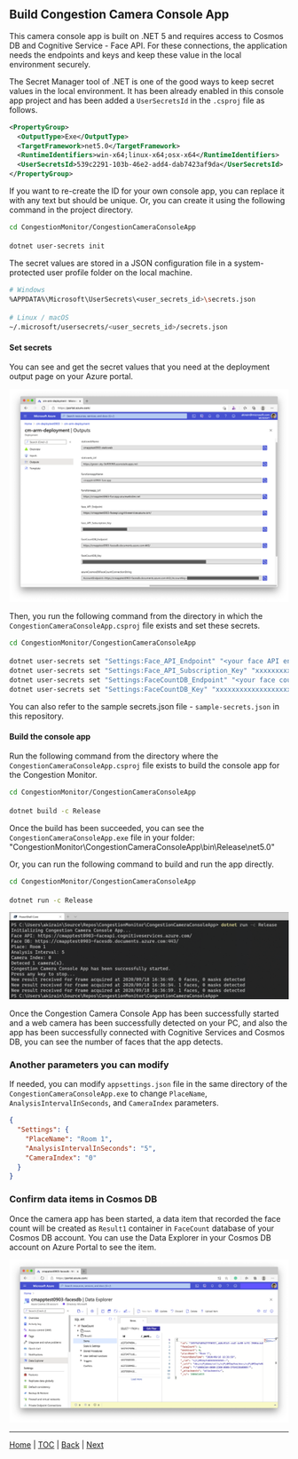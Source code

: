 ## Build Congestion Camera Console App

This camera console app is built on .NET 5 and requires access to Cosmos DB and Cognitive Service - Face API. For these connections, the application needs the endpoints and keys and keep these value in the local environment securely.

The Secret Manager tool of .NET is one of the good ways to keep secret values in the local environment. It has been already enabled in this console app project and has been added a `UserSecretsId` in the `.csproj` file as follows.

```xml
<PropertyGroup>
  <OutputType>Exe</OutputType>
  <TargetFramework>net5.0</TargetFramework>
  <RuntimeIdentifiers>win-x64;linux-x64;osx-x64</RuntimeIdentifiers>
  <UserSecretsId>539c2291-103b-46e2-add4-dab7423af9da</UserSecretsId>
</PropertyGroup>
```

If you want to re-create the ID for your own console app, you can replace it with any text but should be unique. Or, you can create it using the following command in the project directory.

```sh
cd CongestionMonitor/CongestionCameraConsoleApp

dotnet user-secrets init
```

The secret values are stored in a JSON configuration file in a system-protected user profile folder on the local machine.

```sh
# Windows
%APPDATA%\Microsoft\UserSecrets\<user_secrets_id>\secrets.json

# Linux / macOS
~/.microsoft/usersecrets/<user_secrets_id>/secrets.json
```

#### Set secrets

You can see and get the secret values that you need at the deployment output page on your Azure portal.

![Deployment Outputs](Images/cm_deployment_outputs.png)

Then, you run the following command from the directory in which the `CongestionCameraConsoleApp.csproj` file exists and set these secrets.

```sh
cd CongestionMonitor/CongestionCameraConsoleApp

dotnet user-secrets set "Settings:Face_API_Endpoint" "<your face API endpoint url here>"
dotnet user-secrets set "Settings:Face_API_Subscription_Key" "xxxxxxxxxxxxxxxxxxxxxxxxxxx"
dotnet user-secrets set "Settings:FaceCountDB_Endpoint" "<your face count db endpoint url here>"
dotnet user-secrets set "Settings:FaceCountDB_Key" "xxxxxxxxxxxxxxxxxxxxxxxxxxx"
```

You can also refer to the sample secrets.json file - `sample-secrets.json` in this repository.

#### Build the console app

Run the following command from the directory where the `CongestionCameraConsoleApp.csproj` file exists to build the console app for the Congestion Monitor.

```sh
cd CongestionMonitor/CongestionCameraConsoleApp

dotnet build -c Release
```

Once the build has been succeeded, you can see the `CongestionCameraConsoleApp.exe` file in your folder: "CongestionMonitor\CongestionCameraConsoleApp\bin\Release\net5.0\"

Or, you can run the following command to build and run the app directly.

```sh
cd CongestionMonitor/CongestionCameraConsoleApp

dotnet run -c Release
```

![Run Camera App](Images/cm_run_cameraapp.png)

Once the Congestion Camera Console App has been successfully started and a web camera has been successfully detected on your PC, and also the app has been successfully connected with Cognitive Services and Cosmos DB, you can see the number of faces that the app detects.

### Another parameters you can modify

If needed, you can modify `appsettings.json` file in the same directory of the `CongestionCameraConsoleApp.exe` to change `PlaceName`, `AnalysisIntervalInSeconds`, and `CameraIndex` parameters.

```json
{
  "Settings": {
    "PlaceName": "Room 1",
    "AnalysisIntervalInSeconds": "5",
    "CameraIndex": "0"
  }
}
```

### Confirm data items in Cosmos DB

Once the camera app has been started, a data item that recorded the face count will be created as `Result1` container in `FaceCount` database of your Cosmos DB account. You can use the Data Explorer in your Cosmos DB account on Azure Portal to see the item.

![Cosmos DB Item](Images/cm_cosmosdbitem.png)

---
[Home](https://github.com/chack411/CongestionMonitor) | [TOC](https://github.com/chack411/CongestionMonitor#deploy-and-run-with-this-repo-using-azure-cli-and-github-actions) | [Back](prep-deploy-with-arm-template.md) | [Next](deploy-function-app.md)
